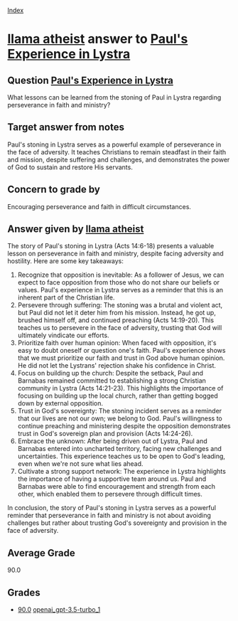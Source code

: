 
[Index](../../../index.md)
# [llama atheist](../../answering_models/llama_atheist.md) answer to [Paul's Experience in Lystra](../../questions/Paul's_Experience_in_Lystra.md)

## Question [Paul's Experience in Lystra](../../questions/Paul's_Experience_in_Lystra.md)
What lessons can be learned from the stoning of Paul in Lystra regarding perseverance in faith and ministry?

## Target answer from notes
Paul's stoning in Lystra serves as a powerful example of perseverance in the face of adversity. It teaches Christians to remain steadfast in their faith and mission, despite suffering and challenges, and demonstrates the power of God to sustain and restore His servants.

## Concern to grade by
Encouraging perseverance and faith in difficult circumstances.

## Answer given by [llama atheist](../../answering_models/llama_atheist.md)
The story of Paul's stoning in Lystra (Acts 14:6-18) presents a valuable lesson on perseverance in faith and ministry, despite facing adversity and hostility. Here are some key takeaways:

1. Recognize that opposition is inevitable: As a follower of Jesus, we can expect to face opposition from those who do not share our beliefs or values. Paul's experience in Lystra serves as a reminder that this is an inherent part of the Christian life.
2. Persevere through suffering: The stoning was a brutal and violent act, but Paul did not let it deter him from his mission. Instead, he got up, brushed himself off, and continued preaching (Acts 14:19-20). This teaches us to persevere in the face of adversity, trusting that God will ultimately vindicate our efforts.
3. Prioritize faith over human opinion: When faced with opposition, it's easy to doubt oneself or question one's faith. Paul's experience shows that we must prioritize our faith and trust in God above human opinion. He did not let the Lystrans' rejection shake his confidence in Christ.
4. Focus on building up the church: Despite the setback, Paul and Barnabas remained committed to establishing a strong Christian community in Lystra (Acts 14:21-23). This highlights the importance of focusing on building up the local church, rather than getting bogged down by external opposition.
5. Trust in God's sovereignty: The stoning incident serves as a reminder that our lives are not our own; we belong to God. Paul's willingness to continue preaching and ministering despite the opposition demonstrates trust in God's sovereign plan and provision (Acts 14:24-26).
6. Embrace the unknown: After being driven out of Lystra, Paul and Barnabas entered into uncharted territory, facing new challenges and uncertainties. This experience teaches us to be open to God's leading, even when we're not sure what lies ahead.
7. Cultivate a strong support network: The experience in Lystra highlights the importance of having a supportive team around us. Paul and Barnabas were able to find encouragement and strength from each other, which enabled them to persevere through difficult times.

In conclusion, the story of Paul's stoning in Lystra serves as a powerful reminder that perseverance in faith and ministry is not about avoiding challenges but rather about trusting God's sovereignty and provision in the face of adversity.

## Average Grade
90.0

## Grades
 * [90.0](./Paul's_Experience_in_Lystra_grades/openai_gpt-3.5-turbo_1.md) [openai_gpt-3.5-turbo_1](../../answering_models/openai_gpt-3.5-turbo_1.md)
